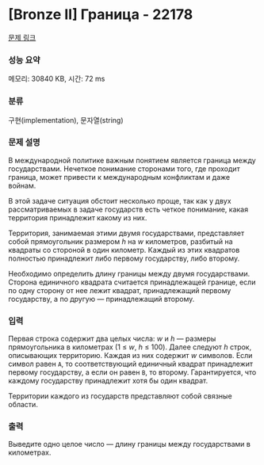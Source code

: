 # [Bronze II] Граница - 22178 

[문제 링크](https://www.acmicpc.net/problem/22178) 

### 성능 요약

메모리: 30840 KB, 시간: 72 ms

### 분류

구현(implementation), 문자열(string)

### 문제 설명

<p>В международной политике важным понятием является граница между государствами. Нечеткое понимание сторонами того, где проходит граница, может привести к международным конфликтам и даже войнам.</p>

<p>В этой задаче ситуация обстоит несколько проще, так как у двух рассматриваемых в задаче государств есть четкое понимание, какая территория принадлежит какому из них.</p>

<p>Территория, занимаемая этими двумя государствами, представляет собой прямоугольник размером <i>h</i> на <i>w</i> километров, разбитый на квадраты со стороной в один километр. Каждый из этих квадратов полностью принадлежит либо первому государству, либо второму.</p>

<p>Необходимо определить длину границы между двумя государствами. Сторона единичного квадрата считается принадлежащей границе, если по одну сторону от нее лежит квадрат, принадлежащий первому государству, а по другую — принадлежащий второму.</p>

### 입력 

 <p>Первая строка содержит два целых числа: <i>w</i> и <i>h</i> — размеры прямоугольника в километрах (1 ≤ <i>w</i>, <i>h</i> ≤ 100). Далее следуют <i>h</i> строк, описывающих территорию. Каждая из них содержит <i>w</i> символов. Если символ равен <code>A</code>, то соответствующий единичный квадрат принадлежит первому государству, а если он равен <code>B</code>, то второму. Гарантируется, что каждому государству принадлежит хотя бы один квадрат.</p>

<p>Территории каждого из государств представляют собой связные области.</p>

### 출력 

 <p>Выведите одно целое число — длину границы между государствами в километрах.</p>

